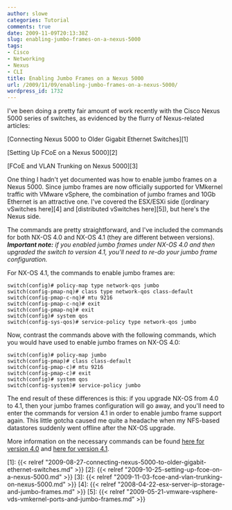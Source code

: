 ```yaml
---
author: slowe
categories: Tutorial
comments: true
date: 2009-11-09T20:13:38Z
slug: enabling-jumbo-frames-on-a-nexus-5000
tags:
- Cisco
- Networking
- Nexus
- CLI
title: Enabling Jumbo Frames on a Nexus 5000
url: /2009/11/09/enabling-jumbo-frames-on-a-nexus-5000/
wordpress_id: 1732
---
```


I've been doing a pretty fair amount of work recently with the Cisco Nexus 5000 series of switches, as evidenced by the flurry of Nexus-related articles:

[Connecting Nexus 5000 to Older Gigabit Ethernet Switches][1]  

[Setting Up FCoE on a Nexus 5000][2]  

[FCoE and VLAN Trunking on Nexus 5000][3]

One thing I hadn't yet documented was how to enable jumbo frames on a Nexus 5000. Since jumbo frames are now officially supported for VMkernel traffic with VMware vSphere, the combination of jumbo frames and 10Gb Ethernet is an attractive one. I've covered the ESX/ESXi side ([ordinary vSwitches here][4] and [distributed vSwitches here][5]), but here's the Nexus side.

The commands are pretty straightforward, and I've included the commands for both NX-OS 4.0 and NX-OS 4.1 (they are different between versions). _**Important note:** if you enabled jumbo frames under NX-OS 4.0 and then upgraded the switch to version 4.1, you'll need to re-do your jumbo frame configuration._

For NX-OS 4.1, the commands to enable jumbo frames are:

```text
switch(config)# policy-map type network-qos jumbo  
switch(config-pmap-nq)# class type network-qos class-default  
switch(config-pmap-c-nq)# mtu 9216  
switch(config-pmap-c-nq)# exit  
switch(config-pmap-nq)# exit  
switch(config)# system qos  
switch(config-sys-qos)# service-policy type network-qos jumbo
```

Now, contrast the commands above with the following commands, which you would have used to enable jumbo frames on NX-OS 4.0:

```text
switch(config)# policy-map jumbo  
switch(config-pmap)# class class-default  
switch(config-pmap-c)# mtu 9216  
switch(config-pmap-c)# exit  
switch(config)# system qos  
switch(config-system)# service-policy jumbo
```

The end result of these differences is this: if you upgrade NX-OS from 4.0 to 4.1, then your jumbo frames configuration will go away, and you'll need to enter the commands for version 4.1 in order to enable jumbo frame support again. This little gotcha caused me quite a headache when my NFS-based datastores suddenly went offline after the NX-OS upgrade.

More information on the necessary commands can be found [here for version 4.0](http://www.cisco.com/en/US/docs/switches/datacenter/nexus5000/sw/configuration/guide/cli_rel_4_0_1a/QoS.html#wp1150612) and [here for version 4.1](http://www.cisco.com/en/US/docs/switches/datacenter/nexus5000/sw/configuration/nxos/Cisco_Nexus_5000_Series_NX-OS_Software_Configuration_Guide_chapter33.html#con_1150612).

[1]: {{< relref "2009-08-27-connecting-nexus-5000-to-older-gigabit-ethernet-switches.md" >}}
[2]: {{< relref "2009-10-25-setting-up-fcoe-on-a-nexus-5000.md" >}}
[3]: {{< relref "2009-11-03-fcoe-and-vlan-trunking-on-nexus-5000.md" >}}
[4]: {{< relref "2008-04-22-esx-server-ip-storage-and-jumbo-frames.md" >}}
[5]: {{< relref "2009-05-21-vmware-vsphere-vds-vmkernel-ports-and-jumbo-frames.md" >}}
